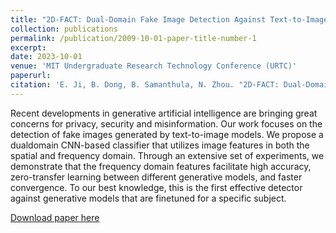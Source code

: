 ```yaml
---
title: "2D-FACT: Dual-Domain Fake Image Detection Against Text-to-Image Generative Models"
collection: publications
permalink: /publication/2009-10-01-paper-title-number-1
excerpt: 
date: 2023-10-01
venue: 'MIT Undergraduate Research Technology Conference (URTC)'
paperurl: 
citation: 'E. Ji, B. Dong, B. Samanthula, N. Zhou. "2D-FACT: Dual-Domain Fake Image Detection Against Textto-Image Generative Models". MIT Undergraduate Research Technology Conference (URTC 2023).'
---
```

Recent developments in generative artificial intelligence are bringing great concerns for privacy, security and misinformation. Our work focuses on the detection of fake images generated by text-to-image models. We propose a dualdomain CNN-based classifier that utilizes image features in both the spatial and frequency domain. Through an extensive set of experiments, we demonstrate that the frequency domain features facilitate high accuracy, zero-transfer learning between different generative models, and faster convergence. To our best knowledge, this is the first effective detector against generative models that are finetuned for a specific subject.  

[Download paper here](https://ericji150.github.io/files/2D-FACT.pdf)  